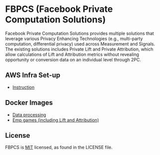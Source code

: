 # FBPCS (Facebook Private Computation Solutions)
Facebook Private Computation Solutions provides multiple solutions that leverage various Privacy Enhancing Technologies (e.g., multi-party computation, differential privacy) used across Measurement and Signals. The existing solutions includes Private Lift and Private Attribution, which allow calculations of Lift and Attribution metrics without revealing opportunity or conversion data on an individual level through 2PC.

## AWS Infra Set-up
* [Instruction](fbpmp/infra/Readme.md)

## Docker Images
* [Data processing](fbpmp/data_processing/README.md)
* [Emp games (including Lift and Attribution)](fbpmp/emp_games/README.md)

## License
FBPCS is [MIT](LICENSE) licensed, as found in the LICENSE file.
